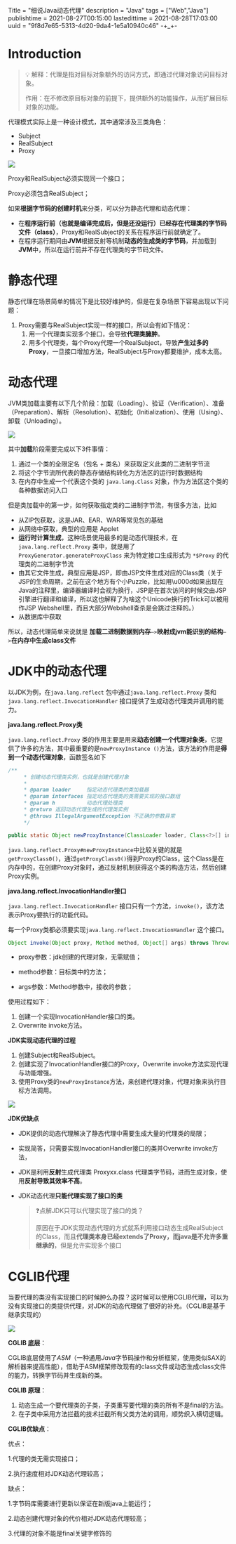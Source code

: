 

Title = "细说Java动态代理"
description = "Java"
tags = ["Web","Java"]
publishtime = 2021-08-27T00:15:00
lastedittime = 2021-08-28T17:03:00
uuid = "9f8d7e65-5313-4d20-9da4-1e5a10940c46"
-+_+-

# Introduction

> 💡 解释：代理是指对目标对象额外的访问方式，即通过代理对象访问目标对象。
>
> 作用：在不修改原目标对象的前提下，提供额外的功能操作，从而扩展目标对象的功能。



代理模式实际上是一种设计模式，其中通常涉及三类角色：

- Subject
- RealSubject
- Proxy

![](https://blog-1301895608.cos.ap-guangzhou.myqcloud.com/img2/20210830002301.png)

Proxy和RealSubject必须实现同一个接口；

Proxy必须包含RealSubject；



如果**根据字节码的创建时机**来分类，可以分为静态代理和动态代理：

- 在**程序运行前（也就是编译完成后，但是还没运行）**已经存在代理类的**字节码文件（class）**，Proxy和RealSubject的关系在程序运行前就确定了。
- 在程序运行期间由**JVM**根据反射等机制**动态的生成类的字节码**，并加载到**JVM**中，所以在运行前并不存在代理类的字节码文件。

# 静态代理

静态代理在场景简单的情况下是比较好维护的，但是在复杂场景下容易出现以下问题：

1. Proxy需要与RealSubject实现一样的接口，所以会有如下情况：
	1. 用一个代理类实现多个接口，会导致**代理类臃肿**。
	2. 用多个代理类，每个Proxy代理一个RealSubject，导致**产生过多的Proxy**，一旦接口增加方法，RealSubject与Proxy都要维护，成本太高。

# 动态代理

JVM类加载主要有以下几个阶段：加载（Loading）、验证（Verification）、准备（Preparation）、解析（Resolution）、初始化（Initialization）、使用（Using）、卸载（Unloading）。

![](https://blog-1301895608.cos.ap-guangzhou.myqcloud.com/img2/20210830004010.png)

其中**加载**阶段需要完成以下3件事情：

1. 通过一个类的全限定名（包名 + 类名）来获取定义此类的二进制字节流
2. 将这个字节流所代表的静态存储结构转化为方法区的运行时数据结构
3. 在内存中生成一个代表这个类的 `java.lang.Class` 对象，作为方法区这个类的各种数据访问入口

但是类加载中的第一步，如何获取指定类的二进制字节流，有很多方法，比如

- 从ZIP包获取，这是JAR、EAR、WAR等常见包的基础
- 从网络中获取，典型的应用是 Applet
- **运行时计算生成**，这种场景使用最多的是动态代理技术，在 `java.lang.reflect.Proxy` 类中，就是用了 `ProxyGenerator.generateProxyClass` 来为特定接口生成形式为 `*$Proxy` 的代理类的二进制字节流
- 由其它文件生成，典型应用是JSP，即由JSP文件生成对应的Class类（关于JSP的生命周期，之前在这个地方有个小Puzzle，比如用\u000d如果出现在Java的注释里，编译器编译时会视为换行，JSP是在首次访问的时候交由JSP引擎进行翻译和编译，所以这也解释了为啥这个Unicode换行的Trick可以被用作JSP Webshell里，而且大部分Webshell查杀是会跳过注释的。）
- 从数据库中获取

所以，动态代理简单来说就是  **加载二进制数据到内存**` —> `**映射成jvm能识别的结构**` —> `**在内存中生成class文件**

# JDK中的动态代理

以JDK为例，在`java.lang.reflect` 包中通过`java.lang.reflect.Proxy` 类和`java.lang.reflect.InvocationHandler` 接口提供了生成动态代理类并调用的能力。 

**java.lang.reflect.Proxy类**

`java.lang.reflect.Proxy` 类的作用主要是用来**动态创建一个代理对象类**，它提供了许多的方法，其中最重要的是`newProxyInstance ()`方法，该方法的作用是**得到一个动态代理对象**，函数签名如下

```java
/**
     * 创建动态代理类实例，也就是创建代理对象
     *
     * @param loader     指定动态代理类的类加载器
     * @param interfaces 指定动态代理类的类需要实现的接口数组
     * @param h          动态代理处理类
     * @return 返回动态代理生成的代理类实例
     * @throws IllegalArgumentException 不正确的参数异常
     */

public static Object newProxyInstance(ClassLoader loader, Class<?>[] interfaces,  InvocationHandler h)  throws IllegalArgumentException
```

`java.lang.reflect.Proxy#newProxyInstance`中比较关键的就是`getProxyClass0()`，通过`getProxyClass0()`得到Proxy的Class，这个Class是在内存中的，在创建Proxy对象时，通过反射机制获得这个类的构造方法，然后创建Proxy实例。



**java.lang.reflect.InvocationHandler接口**

`java.lang.reflect.InvocationHandler` 接口只有一个方法，`invoke()`，该方法表示Proxy要执行的功能代码。

每一个Proxy类都必须要实现`java.lang.reflect.InvocationHandler` 这个接口。

```java
Object invoke(Object proxy, Method method, Object[] args) throws Throwable
```

- proxy参数：jdk创建的代理对象，无需赋值；

- method参数：目标类中的方法；

- args参数：Method参数中，接收的参数；

使用过程如下：

1. 创建一个实现InvocationHandler接口的类。
2. Overwrite invoke方法。



**JDK实现动态代理的过程**

1. 创建Subject和RealSubject。
2. 创建实现了InvocationHandler接口的Proxy，Overwrite invoke方法实现代理与功能增强。
4. 使用Proxy类的`newProxyInstance`方法，来创建代理对象，代理对象来执行目标方法调用。

![](https://blog-1301895608.cos.ap-guangzhou.myqcloud.com/img2/20210830012549.png)

**JDK优缺点**

- JDK提供的动态代理解决了静态代理中需要生成大量的代理类的局限；

- 实现简答，只需要实现InvocationHandler接口的类并Overwrite invoke方法，

- JDK是利用**反射**生成代理类 Proxyxx.class 代理类字节码，进而生成对象，使用**反射导致其效率不高**。

- JDK动态代理**只能代理实现了接口的类**

	> ❓点解JDK只可以代理实现了接口的类？
	>
	> 原因在于JDK实现动态代理的方式就系利用接口动态生成RealSubject的Class，而且**代理类本身已经extends了Proxy，而java是不允许多重继承的**，但是允许实现多个接口

# CGLIB代理

当要代理的类没有实现接口的时候肿么办捏？这时候可以使用CGLIB代理，可以为没有实现接口的类提供代理，对JDK的动态代理做了很好的补充。（CGLIB是基于继承实现的）

![](https://blog-1301895608.cos.ap-guangzhou.myqcloud.com/img2/20210830095010.png)

**CGLIB 底层**：

CGLIB底层使用了*ASM*（一种通用*Java*字节码操作和分析框架，使用类似SAX的解析器来提高性能），借助于ASM框架修改现有的class文件或动态生成class文件的能力，转换字节码并生成新的类。

**CGLIB 原理**：

1. 动态生成一个要代理类的子类，子类重写要代理的类的所有不是final的方法。
2. 在子类中采用方法拦截的技术拦截所有父类方法的调用，顺势织入横切逻辑。

**CGLIB优缺点**：

优点：

1.代理的类无需实现接口；

2.执行速度相对JDK动态代理较高；

缺点：

1.字节码库需要进行更新以保证在新版java上能运行；

2.动态创建代理对象的代价相对JDK动态代理较高；

3.代理的对象不能是final关键字修饰的

